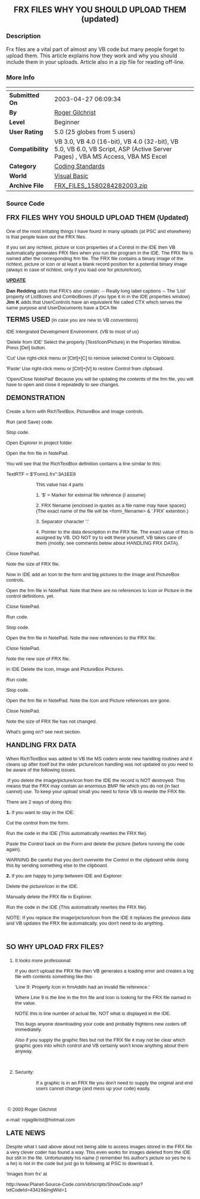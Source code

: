 ﻿<div align="center">

## FRX FILES WHY YOU SHOULD UPLOAD THEM \(updated\)


</div>

### Description

Frx files are a vital part of almost any VB code but many people forget to upload them. This article explains how they work and why you should include them in your uploads. Article also in a zip file for reading off-line.
 
### More Info
 


<span>             |<span>
---                |---
**Submitted On**   |2003-04-27 06:09:34
**By**             |[Roger Gilchrist](https://github.com/Planet-Source-Code/PSCIndex/blob/master/ByAuthor/roger-gilchrist.md)
**Level**          |Beginner
**User Rating**    |5.0 (25 globes from 5 users)
**Compatibility**  |VB 3\.0, VB 4\.0 \(16\-bit\), VB 4\.0 \(32\-bit\), VB 5\.0, VB 6\.0, VB Script, ASP \(Active Server Pages\) , VBA MS Access, VBA MS Excel
**Category**       |[Coding Standards](https://github.com/Planet-Source-Code/PSCIndex/blob/master/ByCategory/coding-standards__1-43.md)
**World**          |[Visual Basic](https://github.com/Planet-Source-Code/PSCIndex/blob/master/ByWorld/visual-basic.md)
**Archive File**   |[FRX\_FILES\_1580284282003\.zip](https://github.com/Planet-Source-Code/roger-gilchrist-frx-files-why-you-should-upload-them-updated__1-43607/archive/master.zip)





### Source Code

<META HTTP-EQUIV="Content-Type" CONTENT="text/html; charset=windows-1252">
<META NAME="Generator" CONTENT="Microsoft Word 97">
<TITLE>FRX FILES</TITLE>
</HEAD>
<B><FONT FACE="Arial" SIZE=4><P>FRX FILES WHY YOU SHOULD UPLOAD THEM (Updated)</P>
</B></FONT><FONT FACE="Arial" SIZE=2><P>One of the most irritating things I have found in many uploads (at PSC and elsewhere) is that people leave out the FRX files. </P>
<P>If you set any richtext, picture or icon properties of a Control in the IDE then VB automatically generates FRX files when you run the program in the IDE.
The FRX file is named after the corresponding frm file.
The FRX file contains a binary image of the richtext, picture or icon or at least a blank record position for a potential binary image (always in case of richtext, only if you load one for picture/icon). </P>
<b><u>UPDATE</u></b>
<p>
<p><B>Dan Redding</B> adds that FRX's also contain:
         -- Really long label captions -- The 'List' property of ListBoxes and ComboBoxes (if you type it in in the IDE properties window)
<br>
<B>Jim K</B> adds that UserControls have an equivalent file called CTX which serves the same purpose and UserDocuments have a DCA file
</FONT><B><FONT FACE="Arial" SIZE=4><P>TERMS USED</B></FONT><FONT FACE="Arial" SIZE=2> (in case you are new to VB conventions)</P>
<P>IDE&#9;&#9; Intergrated Development Environment. (VB to most of us)</P>
<P>'Delete from IDE' Select the property (Text/Icon/Picture) in the Properties Window. Press [Del] button.</P>
<P>'Cut' Use right-click menu or [Ctrl]+[C] to remove selected Control to Clipboard.</P>
<P>'Paste'&#9;&#9; Use right-click menu or [Ctrl]+[V] to restore Control from clipboard.</P>
<P>'Open/Close NotePad' Because you will be updating the contents of the frm file, you will have to open and close it repeatedly to see changes.</P>
</FONT><B><FONT FACE="Arial" SIZE=4><P>DEMONSTRATION</P>
</B></FONT><FONT FACE="Arial" SIZE=2><P>Create a form with RichTextBox, PictureBox and Image controls. </P>
<P>Run (and Save) code. </P>
<P>Stop code. </P>
<P>Open Explorer in project folder.</P>
<P>Open the frm file in NotePad. </P>
<P>You will see that the RichTextBox definition contains a line similar to this:</P>
<P>TextRTF = $"Form1.frx":3A1EE8</P><DIR>
<DIR>
<P>This value has 4 parts </P>
<P>1. '$' = Marker for external file reference (I assume)</P>
<P>2. FRX filename (enclosed in quotes as a file name may have spaces)
(The exact name of the file will be &lt;form_filename&gt; &amp; '.FRX' extention.)</P>
<P>3. Separator character ':' </P>
<P>4. Pointer to the data description in the FRX file.
The exact value of this is assigned by VB. DO NOT try to edit these yourself, VB takes care of them (mostly; see comments below about HANDLING FRX DATA).</P></DIR>
</DIR>
<P>Close NotePad.</P>
<P>Note the size of FRX file.</P>
<P>Now in IDE add an Icon to the form and big pictures to the Image and PictureBox controls.</P>
<P>Open the frm file in NotePad. Note that there are no references to Icon or Picture in the control definitions, yet.</P>
<P>Close NotePad.</P>
<P>Run code. </P>
<P>Stop code. </P>
<P>Open the frm file in NotePad. Note the new references to the FRX file.</P>
<P>Close NotePad.</P>
<P>Note the new size of FRX file.</P>
<P>In IDE Delete the Icon, Image and PictureBox Pictures.</P>
<P>Run code. </P>
<P>Stop code. </P>
<P>Open the frm file in NotePad. Note the Icon and Picture references are gone.</P>
<P>Close NotePad.</P>
<P>Note the size of FRX file has not changed.</P>
<P>What's going on? see next section.</P>
</FONT><B><FONT FACE="Arial" SIZE=4><P>HANDLING FRX DATA</P>
</B></FONT><FONT FACE="Arial" SIZE=2><P>When RichTextBox was added to VB the MS coders wrote new handling routines and it cleans up after itself but the older picture/icon handling was not updated so you need to be aware of the following issues.</P>
<P>&nbsp;If you delete the image/picture/icon from the IDE the record is NOT destroyed. This means that the FRX may contain an enormous BMP file which you do not (in fact cannot) use. To keep your upload small you need to force VB to rewrite the FRX file. </P>
<P>There are 2 ways of doing this:</P>
<B><P>1.</B> If you want to stay in the IDE:</P>
<P>&#9;Cut the control from the form. </P>
<P>&#9;Run the code in the IDE (This automatically rewrites the FRX file). </P>
<P>&#9;Paste the Control back on the Form and delete the picture (before running the code again). </P>
<P>WARNING Be careful that you don't overwrite the Control in the clipboard while doing this by sending something else to the clipboard.</P>
<B><P>2.</B> If you are happy to jump between IDE and Explorer:</P>
<P>&#9;Delete the picture/icon in the IDE. </P>
<P>&#9;Manually delete the FRX file in Explorer. </P>
<P>&#9;Run the code in the IDE (This automatically rewrites the FRX file).</P>
<P>NOTE: If you replace the image/picture/icon from the IDE it replaces the previous data and VB updates the FRX file automatically, you don't need to do anything.</P>
<P>&nbsp;</P>
</FONT><B><FONT FACE="Arial" SIZE=4><P>SO WHY UPLOAD FRX FILES?</P>
<OL>
</B></FONT><FONT FACE="Arial" SIZE=2><LI>It looks more professional:</LI>
<P>If you don't upload the FRX file then VB generates a loading error and creates a log file with contents something like this</P>
<P>&#9;'Line 9: Property Icon in frmAddIn had an invalid file reference.' </P>
<P>&#9;Where Line 9 is the line in the frm file and Icon is looking for the FRX file named in the value.</P>
<P>NOTE this is line number of actual file, NOT what is displayed in the IDE.
<P>This bugs anyone downloading your code and probably frightens new coders off immediately.</P>
<P>
Also if you supply the graphic files but not the FRX file it may not be clear which graphic goes into which control and VB certainly won't know anything about them anyway.
<P>&nbsp;</P>
<LI>Security:</LI></OL>
<DIR>
<DIR>
<P>If a graphic is in an FRX file you don't need to supply the original and end users cannot change (and mess up your code) easily.
 </P></DIR>
</DIR>
<P>&nbsp;</P>
<P>&nbsp;&copy; 2003 Roger Gilchrist</P>
<P>e-mail: rojagilkrist@hotmail.com</P>
</FONT><B><FONT FACE="Arial" SIZE=4><P>LATE NEWS</P>
</B></FONT><FONT FACE="Arial" SIZE=2><P>Despite what I said above about not being able to access images stored in the FRX file a very clever coder has found a way. This even works for images deleted from the IDE but still in the file. Unfortunately his name (I remember his author's picture so yes he is a he) is not in the code but just go to following at PSC to download it.</P>
<P>'Images from frx' at <P>http://www.Planet-Source-Code.com/vb/scripts/ShowCode.asp?txtCodeId=43419&amp;lngWId=1</P>
<P>&nbsp;</P>
<P>&nbsp;</P>
</FONT>

